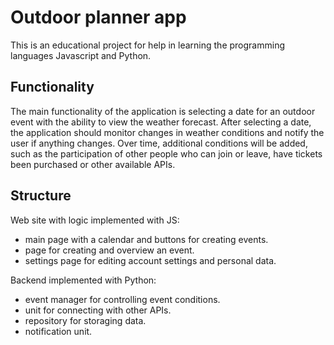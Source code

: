 # Outdoor planner app
This is an educational project for help in learning the programming languages Javascript and Python.

## Functionality
The main functionality of the application is selecting a date for an outdoor event with the ability to view the weather forecast. After selecting a date, the application should monitor changes in weather conditions and notify the user if anything changes. Over time, additional conditions will be added, such as the participation of other people who can join or leave, have tickets been purchased or other available APIs.

## Structure
Web site with logic implemented with JS:
- main page with a calendar and buttons for creating events.
- page for creating and overview an event.
- settings page for editing account settings and personal data.

Backend implemented with Python:
- event manager for controlling event conditions.
- unit for connecting with other APIs.
- repository for storaging data.
- notification unit.
